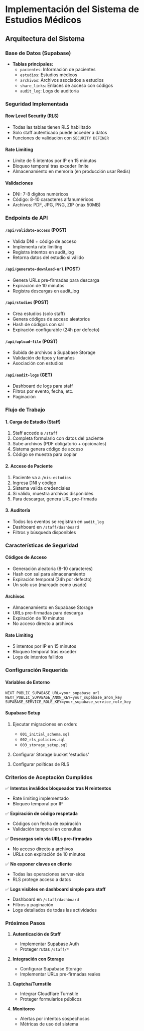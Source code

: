 # Implementación del Sistema de Estudios Médicos

## Arquitectura del Sistema

### Base de Datos (Supabase)
- **Tablas principales:**
  - `pacientes`: Información de pacientes
  - `estudios`: Estudios médicos
  - `archivos`: Archivos asociados a estudios
  - `share_links`: Enlaces de acceso con códigos
  - `audit_log`: Logs de auditoría

### Seguridad Implementada

#### Row Level Security (RLS)
- Todas las tablas tienen RLS habilitado
- Solo staff autenticado puede acceder a datos
- Funciones de validación con `SECURITY DEFINER`

#### Rate Limiting
- Límite de 5 intentos por IP en 15 minutos
- Bloqueo temporal tras exceder límite
- Almacenamiento en memoria (en producción usar Redis)

#### Validaciones
- DNI: 7-8 dígitos numéricos
- Código: 8-10 caracteres alfanuméricos
- Archivos: PDF, JPG, PNG, ZIP (máx 50MB)

### Endpoints de API

#### `/api/validate-access` (POST)
- Valida DNI + código de acceso
- Implementa rate limiting
- Registra intentos en audit_log
- Retorna datos del estudio si válido

#### `/api/generate-download-url` (POST)
- Genera URLs pre-firmadas para descarga
- Expiración de 10 minutos
- Registra descargas en audit_log

#### `/api/studies` (POST)
- Crea estudios (solo staff)
- Genera códigos de acceso aleatorios
- Hash de códigos con sal
- Expiración configurable (24h por defecto)

#### `/api/upload-file` (POST)
- Subida de archivos a Supabase Storage
- Validación de tipos y tamaños
- Asociación con estudios

#### `/api/audit-logs` (GET)
- Dashboard de logs para staff
- Filtros por evento, fecha, etc.
- Paginación

### Flujo de Trabajo

#### 1. Carga de Estudio (Staff)
1. Staff accede a `/staff`
2. Completa formulario con datos del paciente
3. Sube archivos (PDF obligatorio + opcionales)
4. Sistema genera código de acceso
5. Código se muestra para copiar

#### 2. Acceso de Paciente
1. Paciente va a `/mis-estudios`
2. Ingresa DNI y código
3. Sistema valida credenciales
4. Si válido, muestra archivos disponibles
5. Para descargar, genera URL pre-firmada

#### 3. Auditoría
- Todos los eventos se registran en `audit_log`
- Dashboard en `/staff/dashboard`
- Filtros y búsqueda disponibles

### Características de Seguridad

#### Códigos de Acceso
- Generación aleatoria (8-10 caracteres)
- Hash con sal para almacenamiento
- Expiración temporal (24h por defecto)
- Un solo uso (marcado como usado)

#### Archivos
- Almacenamiento en Supabase Storage
- URLs pre-firmadas para descarga
- Expiración de 10 minutos
- No acceso directo a archivos

#### Rate Limiting
- 5 intentos por IP en 15 minutos
- Bloqueo temporal tras exceder
- Logs de intentos fallidos

### Configuración Requerida

#### Variables de Entorno
```env
NEXT_PUBLIC_SUPABASE_URL=your_supabase_url
NEXT_PUBLIC_SUPABASE_ANON_KEY=your_supabase_anon_key
SUPABASE_SERVICE_ROLE_KEY=your_supabase_service_role_key
```

#### Supabase Setup
1. Ejecutar migraciones en orden:
   - `001_initial_schema.sql`
   - `002_rls_policies.sql`
   - `003_storage_setup.sql`

2. Configurar Storage bucket 'estudios'

3. Configurar políticas de RLS

### Criterios de Aceptación Cumplidos

✅ **Intentos inválidos bloqueados tras N reintentos**
- Rate limiting implementado
- Bloqueo temporal por IP

✅ **Expiración de código respetada**
- Códigos con fecha de expiración
- Validación temporal en consultas

✅ **Descargas solo vía URLs pre-firmadas**
- No acceso directo a archivos
- URLs con expiración de 10 minutos

✅ **No exponer claves en cliente**
- Todas las operaciones server-side
- RLS protege acceso a datos

✅ **Logs visibles en dashboard simple para staff**
- Dashboard en `/staff/dashboard`
- Filtros y paginación
- Logs detallados de todas las actividades

### Próximos Pasos

1. **Autenticación de Staff**
   - Implementar Supabase Auth
   - Proteger rutas `/staff/*`

2. **Integración con Storage**
   - Configurar Supabase Storage
   - Implementar URLs pre-firmadas reales

3. **Captcha/Turnstile**
   - Integrar Cloudflare Turnstile
   - Proteger formularios públicos

4. **Monitoreo**
   - Alertas por intentos sospechosos
   - Métricas de uso del sistema
